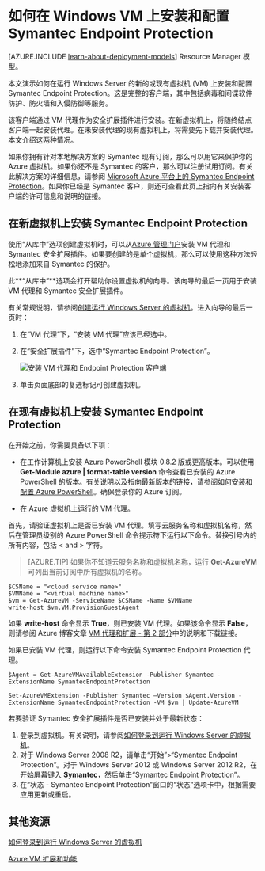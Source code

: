 <properties
	pageTitle="在 VM 上安装 Symantec Endpoint Protection | Microsoft Azure"
	description="了解如何在使用经典部署模型创建的新的或现有的 Azure VM 上安装和配置 Symantec Endpoint Protection 安全扩展插件。"
	services="virtual-machines"
	documentationCenter=""
	authors="dsk-2015"
	manager="timlt"
	editor=""
	tags="azure-service-management"/>  


<tags
	ms.service="virtual-machines"
	ms.date="10/14/2015"
	wacn.date=""/>

# 如何在 Windows VM 上安装和配置 Symantec Endpoint Protection

[AZURE.INCLUDE [learn-about-deployment-models](../includes/learn-about-deployment-models-classic-include.md)] Resource Manager 模型。


本文演示如何在运行 Windows Server 的新的或现有虚拟机 (VM) 上安装和配置 Symantec Endpoint Protection。这是完整的客户端，其中包括病毒和间谍软件防护、防火墙和入侵防御等服务。

该客户端通过 VM 代理作为安全扩展插件进行安装。在新虚拟机上，将随终结点客户端一起安装代理。在未安装代理的现有虚拟机上，将需要先下载并安装代理。本文介绍这两种情况。

如果你拥有针对本地解决方案的 Symantec 现有订阅，那么可以用它来保护你的 Azure 虚拟机。如果你还不是 Symantec 的客户，那么可以注册试用订阅。有关此解决方案的详细信息，请参阅 [Microsoft Azure 平台上的 Symantec Endpoint Protection][Symantec]。如果你已经是 Symantec 客户，则还可查看此页上指向有关安装客户端的许可信息和说明的链接。

## 在新虚拟机上安装 Symantec Endpoint Protection

使用“从库中”选项创建虚拟机时，可以从[Azure 管理门户][Portal]安装 VM 代理和 Symantec 安全扩展插件。如果要创建的是单个虚拟机，那么可以使用这种方法轻松地添加来自 Symantec 的保护。

此**“从库中”**选项会打开帮助你设置虚拟机的向导。该向导的最后一页用于安装 VM 代理和 Symantec 安全扩展插件。

有关常规说明，请参阅[创建运行 Windows Server 的虚拟机][Create]。进入向导的最后一页时：

1.	在“VM 代理”下，“安装 VM 代理”应该已经选中。

2.	在“安全扩展插件”下，选中“Symantec Endpoint Protection”。


	![安装 VM 代理和 Endpoint Protection 客户端](./media/virtual-machines-install-symantec/InstallVMAgentandSymantec.png)

3.	单击页面底部的复选标记可创建虚拟机。

## 在现有虚拟机上安装 Symantec Endpoint Protection

在开始之前，你需要具备以下项：

- 在工作计算机上安装 Azure PowerShell 模块 0.8.2 版或更高版本。可以使用 **Get-Module azure | format-table version** 命令查看已安装的 Azure PowerShell 的版本。有关说明以及指向最新版本的链接，请参阅[如何安装和配置 Azure PowerShell][PS]。确保登录你的 Azure 订阅。

- 在 Azure 虚拟机上运行的 VM 代理。

首先，请验证虚拟机上是否已安装 VM 代理。填写云服务名称和虚拟机名称，然后在管理员级别的 Azure PowerShell 命令提示符下运行以下命令。替换引号内的所有内容，包括 < and > 字符。

> [AZURE.TIP] 如果你不知道云服务名称和虚拟机名称，运行 **Get-AzureVM** 可列出当前订阅中所有虚拟机的名称。

	$CSName = "<cloud service name>"
	$VMName = "<virtual machine name>"
	$vm = Get-AzureVM -ServiceName $CSName -Name $VMName
	write-host $vm.VM.ProvisionGuestAgent

如果 **write-host** 命令显示 **True**，则已安装 VM 代理。如果该命令显示 **False**，则请参阅 Azure 博客文章 [VM 代理和扩展 - 第 2 部分][Agent]中的说明和下载链接。

如果已安装 VM 代理，则运行以下命令安装 Symantec Endpoint Protection 代理。

	$Agent = Get-AzureVMAvailableExtension -Publisher Symantec -ExtensionName SymantecEndpointProtection

	Set-AzureVMExtension -Publisher Symantec –Version $Agent.Version -ExtensionName SymantecEndpointProtection -VM $vm | Update-AzureVM

若要验证 Symantec 安全扩展插件是否已安装并处于最新状态：

1.	登录到虚拟机。有关说明，请参阅[如何登录到运行 Windows Server 的虚拟机][Logon]。
2.	对于 Windows Server 2008 R2，请单击“开始”>“Symantec Endpoint Protection”。对于 Windows Server 2012 或 Windows Server 2012 R2，在开始屏幕键入 **Symantec**，然后单击“Symantec Endpoint Protection”。
3.	在“状态 - Symantec Endpoint Protection”窗口的“状态”选项卡中，根据需要应用更新或重启。

## 其他资源

[如何登录到运行 Windows Server 的虚拟机][Logon]

[Azure VM 扩展和功能][Ext]


<!--Link references-->
[Symantec]: http://go.microsoft.com/fwlink/p/?LinkId=403942

[Portal]: http://manage.windowsazure.cn

[Create]: virtual-machines-windows-tutorial-classic-portal.md

[PS]: ../powershell-install-configure.md

[Agent]: http://go.microsoft.com/fwlink/p/?LinkId=403947

[Logon]: virtual-machines-log-on-windows-server.md

[Ext]: http://go.microsoft.com/fwlink/p/?linkid=390493

<!---HONumber=Mooncake_Quality_Review_1215_2016-->